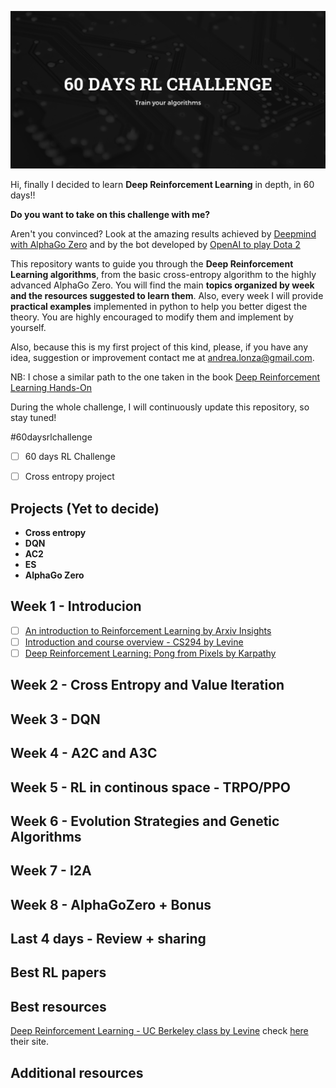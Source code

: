 
![](images/logo3.png)

Hi, finally I decided to learn **Deep Reinforcement Learning** in depth, in 60 days!!

**Do you want to take on this challenge with me?**  

Aren't you convinced? Look at the amazing results achieved by [Deepmind with AlphaGo Zero](https://www.youtube.com/watch?time_continue=24&v=tXlM99xPQC8) and by the bot developed by [OpenAI to play Dota 2](https://www.youtube.com/watch?v=l92J1UvHf6M)  

This repository wants to guide you through the **Deep Reinforcement Learning algorithms**, from the basic cross-entropy algorithm to the highly advanced AlphaGo Zero. You will find the main **topics organized by week and the resources suggested to learn them**. Also, every week I will provide **practical examples** implemented in python to help you better digest the theory. You are highly encouraged to modify them and implement by yourself.

Also, because this is my first project of this kind, please, if you have any idea, suggestion or improvement contact me at andrea.lonza@gmail.com.

NB: I chose a similar path to the one taken in the book [Deep Reinforcement Learning Hands-On](https://www.amazon.com/Practical-Reinforcement-Learning-Maxim-Lapan/dp/1788834240)

During the whole challenge, I will continuously update this repository, so stay tuned!

#60daysrlchallenge


 - [ ] 60 days RL Challenge

 - [ ] Cross entropy project


## Projects (Yet to decide)
 - **Cross entropy**
 - **DQN**
 - **AC2**
 - **ES**
 - **AlphaGo Zero**

## Week 1 - Introducion

 - [ ] [An introduction to Reinforcement Learning by Arxiv Insights](https://www.youtube.com/watch?v=JgvyzIkgxF0)
 - [ ] [Introduction and course overview - CS294 by Levine](https://www.youtube.com/watch?v=Q4kF8sfggoI&index=1&list=PLkFD6_40KJIznC9CDbVTjAF2oyt8_VAe3)
 - [ ] [Deep Reinforcement Learning: Pong from Pixels by Karpathy](http://karpathy.github.io/2016/05/31/rl/)

## Week 2 - Cross Entropy and Value Iteration

## Week 3 - DQN

## Week 4 - A2C and A3C

## Week 5 - RL in continous space - TRPO/PPO

## Week 6 - Evolution Strategies and Genetic Algorithms

## Week 7 - I2A

## Week 8 - AlphaGoZero + Bonus

## Last 4 days - Review + sharing


## Best RL papers

## Best resources

[Deep Reinforcement Learning - UC Berkeley class by Levine](https://www.youtube.com/playlist?list=PLkFD6_40KJIznC9CDbVTjAF2oyt8_VAe3)
 check [here](http://rail.eecs.berkeley.edu/deeprlcourse/) their site.
## Additional resources 
